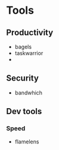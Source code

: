 # Tools
## Productivity
- bagels
- taskwarrior
- 

## Security
- bandwhich

## 


## Dev tools
### Speed
- flamelens
